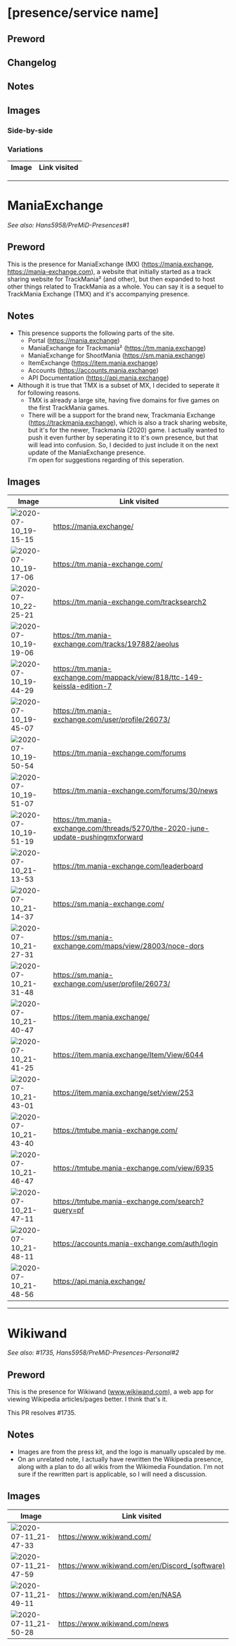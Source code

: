 # [presence/service name]

## Preword

## Changelog

## Notes

## Images

### Side-by-side

### Variations

| Image | Link visited |
| ----- | ------------ |

---

# ManiaExchange

*See also: Hans5958/PreMiD-Presences#1*

## Preword

This is the presence for ManiaExchange (MX) (https://mania.exchange, https://mania-exchange.com), a website that initially started as a track sharing website for TrackMania² (and other), but then expanded to host other things related to TrackMania as a whole. You can say it is a sequel to TrackMania Exchange (TMX) and it's accompanying presence.

## Notes

- This presence supports the following parts of the site.
  - Portal (https://mania.exchange)
  - ManiaExchange for Trackmania² (https://tm.mania.exchange)
  - ManiaExchange for ShootMania (https://sm.mania.exchange)
  - ItemExchange (https://item.mania.exchange)
  - Accounts (https://accounts.mania.exchange)
  - API Documentation (https://api.mania.exchange)
- Although it is true that TMX is a subset of MX, I decided to seperate it for following reasons.
  - TMX is already a large site, having five domains for five games on the first TrackMania games.
  - There will be a support for the brand new, Trackmania Exchange (https://trackmania.exchange), which is also a track sharing website, but it's for the newer, Trackmania (2020) game. I actually wanted to push it even further by seperating it to it's own presence, but that will lead into confusion. So, I decided to just include it on the next update of the ManiaExchange presence.  
  I'm open for suggestions regarding of this seperation.

## Images

| Image                                                                                                                        | Link visited                                                                     |
| ---------------------------------------------------------------------------------------------------------------------------- | -------------------------------------------------------------------------------- |
| ![2020-07-10_19-15-15](https://user-images.githubusercontent.com/11584103/87171078-704f1700-c2fc-11ea-97f3-d93a45b8a925.png) | https://mania.exchange/                                                          |
| ![2020-07-10_19-17-06](https://user-images.githubusercontent.com/11584103/87171085-71804400-c2fc-11ea-8834-5dbd0b20269b.png) | https://tm.mania-exchange.com/                                                   |
| ![2020-07-10_22-25-21](https://user-images.githubusercontent.com/11584103/87171138-7b09ac00-c2fc-11ea-8ba8-0fa1ec5de3a0.png) | https://tm.mania-exchange.com/tracksearch2                                       |
| ![2020-07-10_19-19-06](https://user-images.githubusercontent.com/11584103/87171087-7218da80-c2fc-11ea-97b8-3c323d1ab074.png) | https://tm.mania-exchange.com/tracks/197882/aeolus                               |
| ![2020-07-10_19-44-29](https://user-images.githubusercontent.com/11584103/87171089-72b17100-c2fc-11ea-8c37-59edc56db5d4.png) | https://tm.mania-exchange.com/mappack/view/818/ttc-149-keissla-edition-7         |
| ![2020-07-10_19-45-07](https://user-images.githubusercontent.com/11584103/87171092-734a0780-c2fc-11ea-90b6-bb6c02a3fb0b.png) | https://tm.mania-exchange.com/user/profile/26073/                                |
| ![2020-07-10_19-50-54](https://user-images.githubusercontent.com/11584103/87171096-73e29e00-c2fc-11ea-9a76-ae575cd5d020.png) | https://tm.mania-exchange.com/forums                                             |
| ![2020-07-10_19-51-07](https://user-images.githubusercontent.com/11584103/87171099-73e29e00-c2fc-11ea-9e87-17c96f1a69da.png) | https://tm.mania-exchange.com/forums/30/news                                     |
| ![2020-07-10_19-51-19](https://user-images.githubusercontent.com/11584103/87171103-747b3480-c2fc-11ea-9152-00a33d3e65f7.png) | https://tm.mania-exchange.com/threads/5270/the-2020-june-update-pushingmxforward |
| ![2020-07-10_21-13-53](https://user-images.githubusercontent.com/11584103/87171105-7513cb00-c2fc-11ea-8889-7b892800d28d.png) | https://tm.mania-exchange.com/leaderboard                                        |
| ![2020-07-10_21-14-37](https://user-images.githubusercontent.com/11584103/87171106-75ac6180-c2fc-11ea-944b-12883c57ad47.png) | https://sm.mania-exchange.com/                                                   |
| ![2020-07-10_21-27-31](https://user-images.githubusercontent.com/11584103/87171110-76dd8e80-c2fc-11ea-83c8-d97870d87bf1.png) | https://sm.mania-exchange.com/maps/view/28003/noce-dors                          |
| ![2020-07-10_21-31-48](https://user-images.githubusercontent.com/11584103/87171113-76dd8e80-c2fc-11ea-8ea8-1fa53fa84df4.png) | https://sm.mania-exchange.com/user/profile/26073/                                |
| ![2020-07-10_21-40-47](https://user-images.githubusercontent.com/11584103/87171117-77762500-c2fc-11ea-98a9-3757548d3ecf.png) | https://item.mania.exchange/                                                     |
| ![2020-07-10_21-41-25](https://user-images.githubusercontent.com/11584103/87171120-780ebb80-c2fc-11ea-83f2-35526916f1a9.png) | https://item.mania.exchange/Item/View/6044                                       |
| ![2020-07-10_21-43-01](https://user-images.githubusercontent.com/11584103/87171121-78a75200-c2fc-11ea-9bea-17a48030238c.png) | https://item.mania.exchange/set/view/253                                         |
| ![2020-07-10_21-43-40](https://user-images.githubusercontent.com/11584103/87171123-78a75200-c2fc-11ea-922a-a0c8dca38053.png) | https://tmtube.mania-exchange.com/                                               |
| ![2020-07-10_21-46-47](https://user-images.githubusercontent.com/11584103/87171126-793fe880-c2fc-11ea-879e-a86a1b914dde.png) | https://tmtube.mania-exchange.com/view/6935                                      |
| ![2020-07-10_21-47-11](https://user-images.githubusercontent.com/11584103/87171127-79d87f00-c2fc-11ea-9952-04ea210600e0.png) | https://tmtube.mania-exchange.com/search?query=pf                                |
| ![2020-07-10_21-48-11](https://user-images.githubusercontent.com/11584103/87171130-7a711580-c2fc-11ea-869d-98a127a70bb8.png) | https://accounts.mania-exchange.com/auth/login                                   |
| ![2020-07-10_21-48-56](https://user-images.githubusercontent.com/11584103/87171136-7b09ac00-c2fc-11ea-8888-ca2f6fafdf81.png) | https://api.mania.exchange/                                                      |

---

# Wikiwand

*See also: #1735, Hans5958/PreMiD-Presences-Personal#2*

## Preword

This is the presence for Wikiwand (www.wikiwand.com), a web app for viewing Wikipedia articles/pages better. I think that's it.

This PR resolves #1735.

## Notes

- Images are from the press kit, and the logo is manually upscaled by me.
- On an unrelated note, I actually have rewritten the Wikipedia presence, along with a plan to do all wikis from the Wikimedia Foundation. I'm not sure if the rewritten part is applicable, so I will need a discussion.

## Images

| Image                                                                                                                        | Link visited                                   |
| ---------------------------------------------------------------------------------------------------------------------------- | ---------------------------------------------- |
| ![2020-07-11_21-47-33](https://user-images.githubusercontent.com/11584103/87226858-d56c4080-c3c0-11ea-8a92-6070a701b8f2.png) | https://www.wikiwand.com/                      |
| ![2020-07-11_21-47-59](https://user-images.githubusercontent.com/11584103/87226861-d69d6d80-c3c0-11ea-9100-96b41eed3870.png) | https://www.wikiwand.com/en/Discord_(software) |
| ![2020-07-11_21-49-11](https://user-images.githubusercontent.com/11584103/87226864-d7360400-c3c0-11ea-95fb-499d6e5c759b.png) | https://www.wikiwand.com/en/NASA               |
| ![2020-07-11_21-50-28](https://user-images.githubusercontent.com/11584103/87226865-d7ce9a80-c3c0-11ea-8e84-9ca71e594ce4.png) | https://www.wikiwand.com/news                  |
